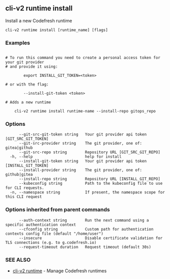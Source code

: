 ## cli-v2 runtime install

Install a new Codefresh runtime

```
cli-v2 runtime install [runtime_name] [flags]
```

### Examples

```

# To run this command you need to create a personal access token for your git provider
# and provide it using:

        export INSTALL_GIT_TOKEN=<token>

# or with the flag:

        --install-git-token <token>

# Adds a new runtime

    cli-v2 runtime install runtime-name --install-repo gitops_repo

```

### Options

```
      --git-src-git-token string   Your git provider api token [GIT_SRC_GIT_TOKEN]
      --git-src-provider string    The git provider, one of: gitea|github
      --git-src-repo string        Repository URL [GIT_SRC_GIT_REPO]
  -h, --help                       help for install
      --install-git-token string   Your git provider api token [INSTALL_GIT_TOKEN]
      --install-provider string    The git provider, one of: github|gitea
      --install-repo string        Repository URL [INSTALL_GIT_REPO]
      --kubeconfig string          Path to the kubeconfig file to use for CLI requests.
  -n, --namespace string           If present, the namespace scope for this CLI request
```

### Options inherited from parent commands

```
      --auth-context string        Run the next command using a specific authentication context
      --cfconfig string            Custom path for authentication contexts config file (default "/home/user")
      --insecure                   Disable certificate validation for TLS connections (e.g. to g.codefresh.io)
      --request-timeout duration   Request timeout (default 30s)
```

### SEE ALSO

* [cli-v2 runtime](cli-v2_runtime.md)	 - Manage Codefresh runtimes

